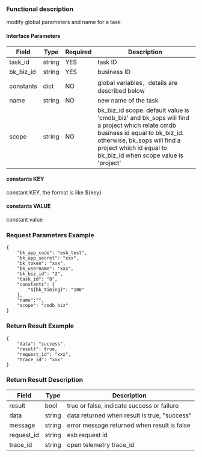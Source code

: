 ### Functional description

modify global parameters and name for a task

#### Interface Parameters

| Field          |  Type       | Required   |  Description             |
|---------------|------------|--------|------------------|
|   task_id     |   string     |   YES   |  task ID |
|   bk_biz_id   |   string     |   YES   |  business ID |
|   constants   |   dict       |   NO    |  global variables，details are described below |
|   name        |   string     |   NO    |  new name of the task |
|   scope       |   string     |   NO    |  bk_biz_id scope. default value is 'cmdb_biz' and bk_sops will find a project which relate cmdb business id equal to bk_biz_id. otherwise, bk_sops will find a project which id equal to bk_biz_id when scope value is 'project'|

#### constants KEY

constant KEY, the format is like ${key}

#### constants VALUE

constant value

### Request Parameters Example

```
{
    "bk_app_code": "esb_test",
    "bk_app_secret": "xxx",
    "bk_token": "xxx",
    "bk_username": "xxx",
    "bk_biz_id": "2",
    "task_id": "8",
    "constants": {
        "${bk_timing}": "100"
    },
    "name":"",
    "scope": "cmdb_biz"
}
```

### Return Result Example

```
{
    "data": "success",
    "result": true,
    "request_id": "xxx",
    "trace_id": "xxx"
}
```

### Return Result Description

| Field      | Type      | Description      |
|-----------|----------|-----------|
|  result   |    bool    |      true or false, indicate success or failure              |
|  data     |    string  |      data returned when result is true, "success"            |
|  message  |    string  |      error message returned when result is false             |
|  request_id     |    string  | esb request id         |
|  trace_id     |    string  | open telemetry trace_id       |

